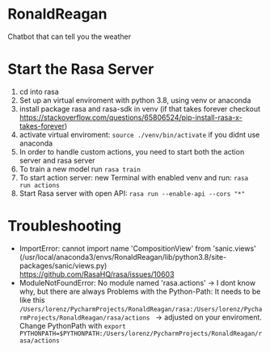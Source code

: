 # RonaldReagan

Chatbot that can tell you the weather

# Start the Rasa Server

1. cd into rasa
2. Set up an virtual enviroment with python 3.8, using venv or anaconda
3. install package rasa and rasa-sdk in venv (if that takes forever checkout https://stackoverflow.com/questions/65806524/pip-install-rasa-x-takes-forever)
4. activate virtual enviroment: `source ./venv/bin/activate` if you didnt use anaconda
5. In order to handle custom actions, you need to start both the action server and rasa server
6. To train a new model run `rasa train`
7. To start action server: new Terminal with enabled venv and run: `rasa run actions`
8. Start Rasa server with open API: `rasa run --enable-api --cors "*"`


# Troubleshooting

- ImportError: cannot import name 'CompositionView' from 'sanic.views' (/usr/local/anaconda3/envs/RonaldReagan/lib/python3.8/site-packages/sanic/views.py) 
     https://github.com/RasaHQ/rasa/issues/10603
- ModuleNotFoundError: No module named 'rasa.actions' -> I dont know why, but there are always Problems with the Python-Path: It needs to be like this `/Users/lorenz/PycharmProjects/RonaldReagan/rasa:/Users/lorenz/PycharmProjects/RonaldReagan/rasa/actions
` -> adjusted on your enviroment. Change PythonPath with `export PYTHONPATH=$PYTHONPATH:/Users/lorenz/PycharmProjects/RonaldReagan/rasa/actions
`
